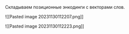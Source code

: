 Складываем позиционные энкодинги с векторами слов.


![[Pasted image 20231130112207.png]]

![[Pasted image 20231130112223.png]]
